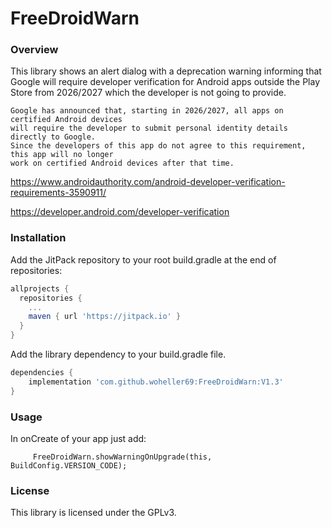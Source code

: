 # FreeDroidWarn

### Overview

This library shows an alert dialog with a deprecation warning informing that Google will require developer verification for Android apps outside the Play Store from 2026/2027 which the developer is not going to provide.


 ```
Google has announced that, starting in 2026/2027, all apps on certified Android devices
will require the developer to submit personal identity details directly to Google.
Since the developers of this app do not agree to this requirement, this app will no longer 
work on certified Android devices after that time.
```

https://www.androidauthority.com/android-developer-verification-requirements-3590911/

https://developer.android.com/developer-verification


### Installation

Add the JitPack repository to your root build.gradle at the end of repositories:

```gradle
allprojects {
  repositories {
    ...
    maven { url 'https://jitpack.io' }
  }
}
```

Add the library dependency to your build.gradle file.

```gradle
dependencies {
    implementation 'com.github.woheller69:FreeDroidWarn:V1.3'
}
```

### Usage

In onCreate of your app just add:

```
     FreeDroidWarn.showWarningOnUpgrade(this, BuildConfig.VERSION_CODE);

```


### License

This library is licensed under the GPLv3.



